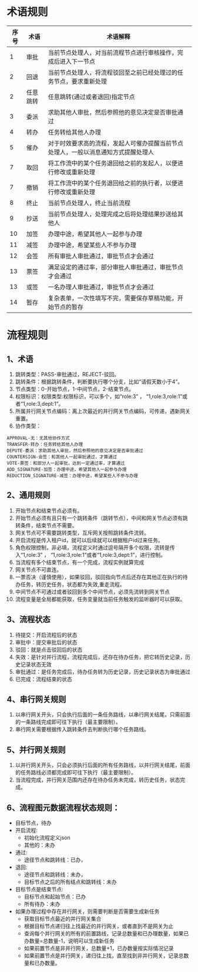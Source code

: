 # 术语规则

| 序  号 | 术语   | 术语解释                                      |
|------|------|-------------------------------------------|
| 1    | 审批   | 当前节点处理人，对当前流程节点进行审核操作，完成后进入下一节点           |
| 2    | 回退   | 当前节点处理人，将流程驳回至之前已经处理过的任务节点，要求重新处理         |
| 2    | 任意跳转 | 任意跳转(通过或者退回)指定节点                          |
| 3    | 委派   | 求助其他人审批，然后参照他的意见决定是否审批通过                  |
| 4    | 转办   | 任务转给其他人办理                                 |
| 5    | 催办   | 对于时效要求高的流程，发起人可催办提醒当前节点处理人，一般以消息通知方式提醒处理人 |
| 7    | 取回   | 将工作流中的某个任务退回给之前的发起人，以便进行修改或重新处理           |
| 7    | 撤销   | 将工作流中的某个任务退回给之前的执行者，以便进行修改或重新处理           |
| 8    | 终止   | 当前节点处理人，终止当前流程                            |
| 9    | 抄送   | 当前节点处理人，处理完成之后将处理结果抄送给其他人                 |
| 10   | 加签   | 办理中途，希望其他人一起参与办理                          |
| 11   | 减签   | 办理中途，希望某些人不参与办理                           |
| 12   | 会签   | 所有审批人审批通过，审批节点才会通过                        |
| 13   | 票签   | 满足设定的通过率，部分审批人审批通过，审批节点才会通过               |
| 13   | 或签   | 一名办理人审批通过，审批节点才会通过                        |
| 14   | 暂存   | 复杂表单，一次性填写不完，需要保存草稿功能，开始节点的暂存             |

# 流程规则

## 1、术语
1. 跳转类型：PASS-审批通过，REJECT-驳回。
1. 跳转条件：根据跳转条件，判断要执行哪个分支，比如“请假天数小于4”。
1. 节点类型：0-开始节点，1-中间节点，2-结束节点。
1. 权限标识：权限类型:权限标识，可以多个，如“role:3” ， “1,role:3,role:1”或者“1,role:3,dept:1”。
1. 所属并行网关节点编码：离上次最近的并行网关节点编码，可传递，遇新网关重置。
1. 协作类型：

```
APPROVAL-无：无其他协作方式
TRANSFER-转办：任务转给其他人办理
DEPUTE-委派：求助其他人审批，然后参照他的意见决定是否审批通过
COUNTERSIGN-会签：和其他人一起审批通过，才算通过
VOTE-票签：和部分人一起审批，达到一定通过率，才算通过
ADD_SIGNATURE-加签：办理中途，希望其他人一起参与办理
REDUCTION_SIGNATURE-减签：办理中途，希望某些人不参与办理

```



## 2、通用规则
1. 开始节点和结束节点必须有。
1. 开始节点必须有且只有一个跳转条件（跳转节点），中间和网关节点必须有跳转条件，结束节点不需要。
1. 网关节点可不需要跳转类型，互斥网关按照跳转条件流转。
1. 开启流程是传入租户id，就可以后续就可以根据租户id过来任务。
1. 角色权限控制，非必填，流程定义时通过逗号隔开多个权限，流转是传入“1,role:3” ， “1,role:3,role:1”或者“1,role:3,dept:1”，进行控制。
1. 当流程有多个结束节点，有一个完成，流程实例就算完成
1. 网关节点不可直连。
1. 一票否决（谨慎使用），如果驳回，驳回指向节点后还存在其他正在执行的待办任务，转历史任务，状态都为失效,重走流程。
1. 中间节点不可通过或者驳回到多个中间节点，必须先流转到网关节点
1. 流程变量是全局都能获取，任务变量就当前任务触发的监听器时可以获取。

## 3、流程状态
1. 待提交：开启流程后的状态
1. 审批中：提交审批后的状态
1. 驳回：就是点击驳回后的状态
1. 失效：是针对并行流程，流程完成后，还存在待办任务，把它转历史记录，历史记录状态无效
1. 审批通过：是任务完成后，待办任务转为历史记录，历史记录状态为审批通过
1. 已完成：流程结束的状态

## 4、串行网关规则
1. 以串行网关开头，只会执行后面的一条任务路线，以串行网关结尾，只需前面的一条路线完成即可往下执行（最主要限制）。
1. 串行网关需要根据传入跳转条件去判断执行哪个任务路线。


## 5、并行网关规则
1. 以并行网关开头，只会必须执行后面的所有任务路线，以并行网关结尾，前面的任务路线必须都完成即可往下执行（最主要限制）。
1. 当流程完成，并行网关范围内还存在待办任务未完成，转历史任务，状态完成。

## 6、流程图元数据流程状态规则：
- 目标节点，待办
- 开启流程:
  - 初始化流程定义json
  - 其他的：未办
- 通过:
  - 途径节点和跳转线：已办，
- 退回:
  - 途径节点和跳转线：未办，
  - 目标节点之后的所有结点和跳转线：未办
- 目标节点是结束节点:
  - 目标节点和起始节点：已办
  - 所有待办：未办
- 如果办理过程中存在并行网关，则需要判断是否需要生成新任务
  - 获取目标节点最近的并行网关集合
  - 根据目标节点递归往上找最近的并行网关，或者直到不是网关为止
  - 查询每个并行网关的所有的前置路线，记录总数量和已办理数量，如果已办数量=总数量-1，说明可以生成新任务
  - 如果前置节点是非并行网关，总数量+1，已办数量按实际情况记录
  - 如果前置节点是并行网关，递归往上找，直至找到非并行网关，记录总数量和已办数量。

